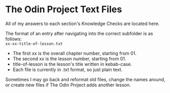 # The Odin Project Text Files

All of my answers to each section's Knowledge Checks are located here.

The format of an entry after navigating into the correct subfolder is
as follows:  
`xx-xx-title-of-lesson.txt`
- The first xx is the overall chapter number, starting from 01.
- The second xx is the lesson number, starting from 01.
- title-of-lesson is the lesson's title written in kebab-case.
- Each file is currently in .txt format, so just plain text.

Sometimes I may go back and reformat old files, change the names
around, or create new files if The Odin Project adds another lesson.